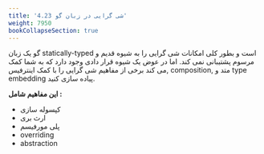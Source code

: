 ```yaml
---
title: '4.23 شی گرایی در زبان گو'
weight: 7950
bookCollapseSection: true
---
```


گو یک زبان statically-typed است و بطور کلی امکانات شی گرایی را به شیوه قدیم و مرسوم پشتیبانی نمی کند. اما در عوض یک شیوه قرار دادی وجود دارد که به شما کمک می کند برخی از مفاهیم شی گرایی را با کمک اینترفیس, composition, متد و type embedding پیاده سازی کنید.

**این مفاهیم شامل :**
- کپسوله سازی
- ارث بری
- پلی مورفیسم
- overriding
- abstraction




